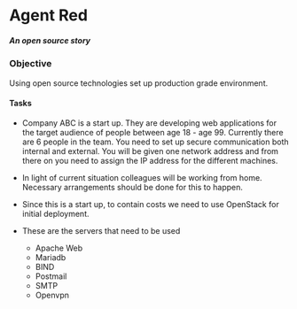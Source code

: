 # Agent Red

##### An open source story



### Objective



Using open source technologies set up production grade environment. 




#### Tasks

- Company ABC is a start up. They are developing web applications for the target audience of people between age 18 - age 99. Currently there are 6 people in the team.
  You need to set up secure communication both internal and external. You will be given one network address and from there on you need to assign the IP address for the different  machines.

- In light of current situation colleagues will be working from home. Necessary arrangements should be done for this to happen.


- Since this is a start up, to contain costs we need to use OpenStack for initial deployment.


- These are the servers that need to be used
  - Apache Web
  - Mariadb
  - BIND
  - Postmail
  - SMTP
  - Openvpn
 




